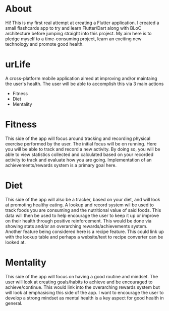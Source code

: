 # About
Hi!
This is my first real attempt at creating a Flutter application. I created a small flashcards app to try and learn Flutter/Dart along with BLoC architecture before jumping straight into this project. My aim here is to pledge myself to a time-consuming project, learn an exciting new technology and promote good health.

# urLife
A cross-platform mobile application aimed at improving and/or maintaing the user's health.
The user will be able to accomplish this via 3 main actions
  * Fitness
  * Diet
  * Mentality
  
# Fitness
This side of the app will focus around tracking and recording physical exercise performed by the user.
The initial focus will be on running.
Here you will be able to track and record a new activity. By doing so, you will be able to view statistics collected and calculated based on your recorded activity to track and evaluate how you are going.
Implementation of an achievements/rewards system is a primary goal here.

# Diet
This side of the app will also be a tracker, based on your diet, and will look at promoting healthy eating.
A lookup and record system wil be used to track foods you are consuming and the nutritional value of said foods.
This data will then be used to help encourage the user to keep it up or improve on their health through positive reinforcement.
This would be done via showing stats and/or an overarching rewards/achievements system.
Another feature being considered here is a recipe feature. This could link up with the lookup table and perhaps a website/text to recipe converter can be looked at.

# Mentality
This side of the app will focus on having a good routine and mindset.
The user will look at creating goals/habits to achieve and be encouraged to achieve/continue.
This would link into the overarching rewards system but will look at emphasising this side of the app.
I want to encourage the user to develop a strong mindset as mental health is a key aspect for good health in general.

